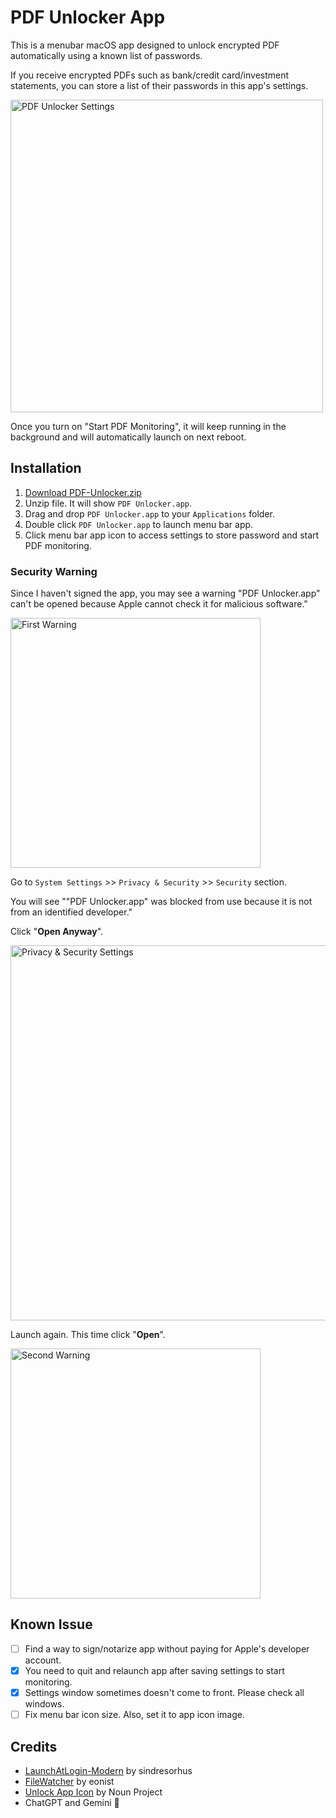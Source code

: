 # PDF Unlocker App

This is a menubar macOS app designed to unlock encrypted PDF automatically using a known list of passwords.

If you receive encrypted PDFs such as bank/credit card/investment statements, you can store a list of their passwords in this app's settings.

<img src="https://github.com/user-attachments/assets/352c1fa2-87f8-4565-b76a-32286eee7054" height="500" alt="PDF Unlocker Settings">

Once you turn on "Start PDF Monitoring", it will keep running in the background and will automatically launch on next reboot.

## Installation

1. [Download PDF-Unlocker.zip](https://github.com/rahul286/PDF-Unlocker/releases/latest/download/PDF-Unlocker.zip)
2. Unzip file. It will show `PDF Unlocker.app`.
3. Drag and drop `PDF Unlocker.app` to your `Applications` folder.
4. Double click `PDF Unlocker.app` to launch menu bar app.
5. Click menu bar app icon to access settings to store password and start PDF monitoring.

### Security Warning

Since I haven't signed the app, you may see a warning "PDF Unlocker.app" can't be opened because Apple cannot check it for malicious software."

<img src="https://github.com/user-attachments/assets/9d280282-d65c-4aca-a7e6-bdf35b1c161c" height="400" alt="First Warning">

Go to `System Settings` >> `Privacy & Security` >> `Security` section. 

You will see ""PDF Unlocker.app" was blocked from use because it is not from an identified developer."

Click "**Open Anyway**".

<img src="https://github.com/user-attachments/assets/d8336f68-f328-4bc3-aba1-f480acdc1037" height="600" alt="Privacy & Security Settings">

Launch again. This time click "**Open**".

<img src="https://github.com/user-attachments/assets/3e444675-384e-4b3a-8533-3a2a5f2c284f" height="400" alt="Second Warning">

## Known Issue

- [ ] Find a way to sign/notarize app without paying for Apple's developer account.
- [x] You need to quit and relaunch app after saving settings to start monitoring.
- [x] Settings window sometimes doesn't come to front. Please check all windows.
- [ ] Fix menu bar icon size. Also, set it to app icon image.

## Credits

* [LaunchAtLogin-Modern](https://github.com/sindresorhus/LaunchAtLogin-Modern) by sindresorhus
* [FileWatcher](https://github.com/eonist/FileWatcher) by eonist
* [Unlock App Icon](https://thenounproject.com/icon/unlock-89653/) by Noun Project
* ChatGPT and Gemini 🤖

